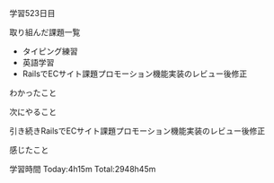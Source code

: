 学習523日目

取り組んだ課題一覧

- タイピング練習
- 英語学習
- RailsでECサイト課題プロモーション機能実装のレビュー後修正

わかったこと

次にやること

引き続きRailsでECサイト課題プロモーション機能実装のレビュー後修正

感じたこと

学習時間 Today:4h15m Total:2948h45m